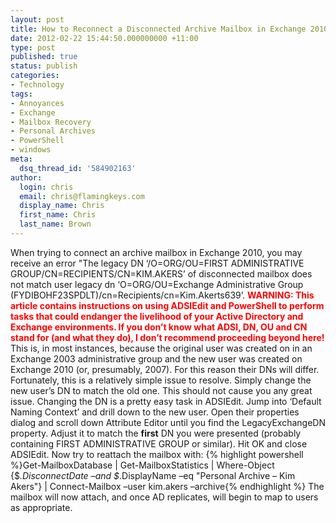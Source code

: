 ```yaml
---
layout: post
title: How to Reconnect a Disconnected Archive Mailbox in Exchange 2010
date: 2012-02-22 15:44:50.000000000 +11:00
type: post
published: true
status: publish
categories:
- Technology
tags:
- Annoyances
- Exchange
- Mailbox Recovery
- Personal Archives
- PowerShell
- windows
meta:
  dsq_thread_id: '584902163'
author:
  login: chris
  email: chris@flamingkeys.com
  display_name: Chris
  first_name: Chris
  last_name: Brown
---
```

When trying to connect an archive mailbox in Exchange 2010, you may receive an error
"The legacy DN ‘/O=ORG/OU=FIRST ADMINISTRATIVE GROUP/CN=RECIPIENTS/CN=KIM.AKERS’ of disconnected mailbox does not match user legacy dn ‘O=ORG/OU=Exchange Administrative Group (FYDIBOHF23SPDLT)/cn=Recipients/cn=Kim.Akerts639’.
<font color="#ff0000">**WARNING: This article contains instructions on using ADSIEdit and PowerShell to perform tasks that could endanger the livelihood of your Active Directory and Exchange environments. If you don’t know what ADSI, DN, OU and CN stand for (and what they do), I don’t recommend proceeding beyond here!**</font>
This is, in most instances, because the original user was created on in an Exchange 2003 administrative group and the new user was created on Exchange 2010 (or, presumably, 2007). For this reason their DNs will differ. Fortunately, this is a relatively simple issue to resolve. Simply change the new user’s DN to match the old one. This should not cause you any great issue. Changing the DN is a pretty easy task in ADSIEdit. Jump into ‘Default Naming Context’ and drill down to the new user. Open their properties dialog and scroll down Attribute Editor until you find the LegacyExchangeDN property. Adjust it to match the **first** DN you were presented (probably containing FIRST ADMINISTRATIVE GROUP or similar). Hit OK and close ADSIEdit. Now try to reattach the mailbox with:
{% highlight powershell %}Get-MailboxDatabase | Get-MailboxStatistics | Where-Object {$_.DisconnectDate –and $_.DisplayName –eq "Personal Archive – Kim Akers"} | Connect-Mailbox –user kim.akers –archive{% endhighlight %}
The mailbox will now attach, and once AD replicates, will begin to map to users as appropriate.
